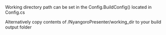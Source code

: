 Working directory path can be set in the  Config.BuildConfig() located in Config.cs

Alternatively copy contents of /NyangoroPresenter/working_dir to your build output folder